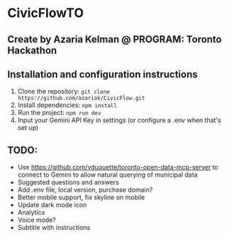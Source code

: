 # CivicFlowTO
## Create by Azaria Kelman @ PROGRAM: Toronto Hackathon

## Installation and configuration instructions 
1. Clone the repository: `git clone https://github.com/azariak/CivicFlow.git`
2. Install dependencies: `npm install`
3. Run the project: `npm run dev`
4. Input your Gemini API Key in settings (or configure a .env when that's set up)


## TODO:
- Use https://github.com/vduquette/toronto-open-data-mcp-server to connect to Gemini to allow natural querying of municipal data
- Suggested questions and answers
- Add .env file, local version, purchase domain?
- Better mobile support, fix skyline on mobile
- Update dark mode icon
- Analytics
- Voice mode?
- Subtitle with instructions